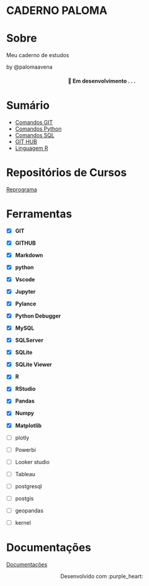 # CADERNO PALOMA 

# Sobre 

Meu caderno de estudos

by @palomaavena

<h4 align="center"> 
	🚧  Em desenvolvimento . . .
</h4>

# Sumário

* [Comandos GIT](https://github.com/palomaavena/palomaavena/blob/main/notebook/comandos_git.md)
* [Comandos Python](https://github.com/palomaavena/palomaavena/blob/main/notebook/comandos_python.md)
* [Comandos SQL](https://github.com/palomaavena/palomaavena/blob/main/notebook/comandos_SQL.md)
* [GIT HUB]()
* [Linguagem R](https://github.com/palomaavena/palomaavena/blob/main/notebook/linguagem_R.md)
  

# Repositórios de Cursos

[Reprograma](https://github.com/palomaavena/reprograma)

  
# Ferramentas

- [x] **GIT**
- [x] **GITHUB**
- [x] **Markdown**
- [x] **python**
- [x] **Vscode**
- [x] **Jupyter**
- [x] **Pylance**
- [x] **Python Debugger**
- [x] **MySQL**
- [x] **SQLServer**
- [x] **SQLite**
- [x] **SQLite Viewer**
- [x] **R**
- [x] **RStudio**
- [x] **Pandas**
- [x] **Numpy**
- [x] **Matplotlib**
- [ ] plotly
- [ ] Powerbi
- [ ] Looker studio
- [ ] Tableau
- [ ] postgresql
- [ ] postgis
- [ ] geopandas
- [ ] kernel


# Documentações

[Documentações](https://github.com/palomaavena/palomaavena/blob/main/comandos/documenta%C3%A7%C3%B5es.md)




<p align="center">
Desenvolvido com :purple_heart:  
</p>
